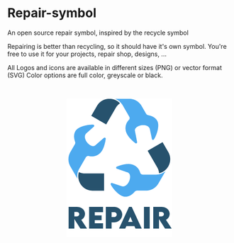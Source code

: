 # Repair-symbol
An open source repair symbol, inspired by the recycle symbol

Repairing is better than recycling, so it should have it's own symbol. You're free to use it for your projects, repair shop, designs, ...

All Logos and icons are available in different sizes (PNG) or vector format (SVG)
Color options are full color, greyscale or black.

<br />
<p align="center">
  <img  src="https://github.com/Solidifyconceptdevelopment/Repair-symbol/blob/main/0.5x/Repair%20logo%20color%200.5x.png">
</p>
